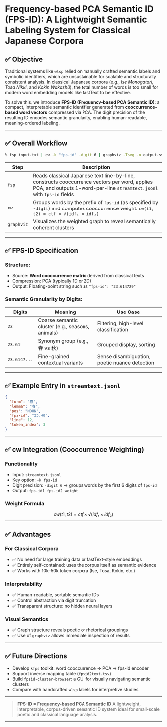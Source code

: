 # Frequency-based PCA Semantic ID (FPS-ID): A Lightweight Semantic Labeling System for Classical Japanese Corpora

## ✅ Objective

Traditional systems like `wlsp` relied on manually crafted semantic labels and symbolic identifiers, which are unsustainable for scalable and structurally consistent analysis. In classical Japanese corpora (e.g., _Ise Monogatari_, _Tosa Nikki_, and _Kokin Wakashū_), the total number of words is too small for modern word embedding models like fastText to be effective.

To solve this, we introduce **FPS-ID (Frequency-based PCA Semantic ID)**: a compact, interpretable semantic identifier generated from **cooccurrence-based word vectors** compressed via PCA. The digit precision of the resulting ID encodes semantic granularity, enabling human-readable, meaning-ordered labeling.

---

## ✅ Overall Workflow

```sh
% fsp input.txt | cw -k "fps-id" -digit 6 | graphviz -Tsvg -o output.svg
```

| Step       | Description                                                                                                                                                            |
| ---------- | ---------------------------------------------------------------------------------------------------------------------------------------------------------------------- |
| `fsp`      | Reads classical Japanese text line-by-line, constructs cooccurrence vectors per word, applies PCA, and outputs 1-word-per-line `streamtext.jsonl` with `fps-id` fields |
| `cw`       | Groups words by the prefix of `fps-id` (as specified by `-digit`) and computes cooccurrence weight: `cw(t1, t2) = ctf × √(idf₁ × idf₂)`                                |
| `graphviz` | Visualizes the weighted graph to reveal semantically coherent clusters                                                                                                 |

---

## ✅ FPS-ID Specification

### Structure:

- Source: **Word cooccurrence matrix** derived from classical texts
- Compression: PCA (typically 1D or 2D)
- Output: Floating-point string such as `"fps-id": "23.614729"`

### Semantic Granularity by Digits:

| Digits       | Meaning                                          | Use Case                                      |
| ------------ | ------------------------------------------------ | --------------------------------------------- |
| `23`         | Coarse semantic cluster (e.g., seasons, animals) | Filtering, high-level classification          |
| `23.61`      | Synonym group (e.g., 春 vs 秋)                   | Grouped display, sorting                      |
| `23.6147...` | Fine-grained contextual variants                 | Sense disambiguation, poetic nuance detection |

---

## ✅ Example Entry in `streamtext.jsonl`

```json
{
  "form": "春",
  "lemma": "春",
  "pos": "NOUN",
  "fps-id": "23.48",
  "line": 12,
  "token_index": 3
}
```

---

## ✅ cw Integration (Cooccurrence Weighting)

### Functionality

- Input: `streamtext.jsonl`
- Key option: `-k fps-id`
- Digit precision: `-digit 6` → groups words by the first 6 digits of `fps-id`
- Output: `fps-id1 fps-id2 weight`

### Weight Formula

```math
cw(t1, t2) = ctf × √(idf₁ × idf₂)
```

---

## ✅ Advantages

### For Classical Corpora

- ✅ No need for large training data or fastText-style embeddings
- ✅ Entirely self-contained: uses the corpus itself as semantic evidence
- ✅ Works with 10k–50k token corpora (Ise, Tosa, Kokin, etc.)

### Interpretability

- ✅ Human-readable, sortable semantic IDs
- ✅ Control abstraction via digit truncation
- ✅ Transparent structure: no hidden neural layers

### Visual Semantics

- ✅ Graph structure reveals poetic or rhetorical groupings
- ✅ Use of `graphviz` allows immediate inspection of results

---

## ✅ Future Directions

- Develop `kfps` toolkit: word cooccurrence → PCA → fps-id encoder
- Support inverse mapping table (`fpsid2text.tsv`)
- Build `fpsid-cluster-browser`: a GUI for visually navigating semantic clusters
- Compare with handcrafted `wlsp` labels for interpretive studies

---

> **FPS-ID = Frequency-based PCA Semantic ID**
> A lightweight, interpretable, corpus-driven semantic ID system ideal for small-scale poetic and classical language analysis.

---
